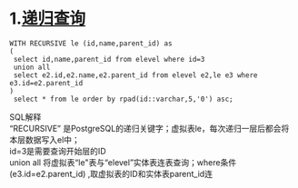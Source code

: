 1.[递归查询](http://www.cnblogs.com/funnyzpc/p/8232073.html)  
=  
```
WITH RECURSIVE le (id,name,parent_id) as
(
 select id,name,parent_id from elevel where id=3
 union all
 select e2.id,e2.name,e2.parent_id from elevel e2,le e3 where e3.id=e2.parent_id
)
 select * from le order by rpad(id::varchar,5,'0') asc;
```  
SQL解释  
“RECURSIVE” 是PostgreSQL的递归关键字；虚拟表le，每次递归一层后都会将本层数据写入el中；    
id=3是需要查询开始层的ID  
union all 将虚拟表“le"表与“elevel”实体表连表查询；where条件(e3.id=e2.parent_id) ,取虚拟表的ID和实体表parent_id连  


